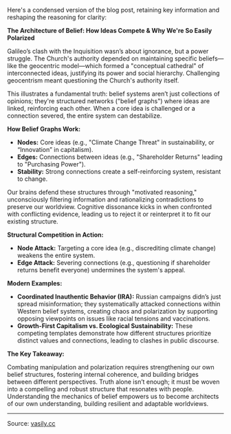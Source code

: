 Here's a condensed version of the blog post, retaining key information and reshaping the reasoning for clarity:

**The Architecture of Belief: How Ideas Compete & Why We're So Easily Polarized**

Galileo’s clash with the Inquisition wasn’s about ignorance, but a power struggle. The Church's authority depended on maintaining specific beliefs—like the geocentric model—which formed a "conceptual cathedral" of interconnected ideas, justifying its power and social hierarchy. Challenging geocentrism meant questioning the Church's authority itself.

This illustrates a fundamental truth: belief systems aren’t just collections of opinions; they're structured networks ("belief graphs") where ideas are linked, reinforcing each other. When a core idea is challenged or a connection severed, the entire system can destabilize.

**How Belief Graphs Work:**

*   **Nodes:** Core ideas (e.g., "Climate Change Threat" in sustainability, or “Innovation” in capitalism).
*   **Edges:** Connections between ideas (e.g., "Shareholder Returns" leading to "Purchasing Power").
*   **Stability:** Strong connections create a self-reinforcing system, resistant to change.

Our brains defend these structures through "motivated reasoning," unconsciously filtering information and rationalizing contradictions to preserve our worldview. Cognitive dissonance kicks in when confronted with conflicting evidence, leading us to reject it or reinterpret it to fit our existing structure.

**Structural Competition in Action:**

*   **Node Attack:** Targeting a core idea (e.g., discrediting climate change) weakens the entire system.
*   **Edge Attack:** Severing connections (e.g., questioning if shareholder returns benefit everyone) undermines the system's appeal.

**Modern Examples:**

*   **Coordinated Inauthentic Behavior (IRA):** Russian campaigns didn’s just spread misinformation; they systematically attacked connections within Western belief systems, creating chaos and polarization by supporting opposing viewpoints on issues like racial tensions and vaccinations.
*   **Growth-First Capitalism vs. Ecological Sustainability:** These competing templates demonstrate how different structures prioritize distinct values and connections, leading to clashes in public discourse.

**The Key Takeaway:**

Combating manipulation and polarization requires strengthening our own belief structures, fostering internal coherence, and building bridges between different perspectives. Truth alone isn’t enough; it must be woven into a compelling and robust structure that resonates with people. Understanding the mechanics of belief empowers us to become architects of our own understanding, building resilient and adaptable worldviews.

---

Source: [vasily.cc](https://vasily.cc/blog/facts-dont-change-minds/)